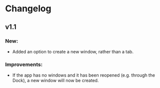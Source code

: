 #  Changelog

## v1.1

### New:

- Added an option to create a new window, rather than a tab.

### Improvements:

- If the app has no windows and it has been reopened (e.g. through the Dock), a new window will now be created.

